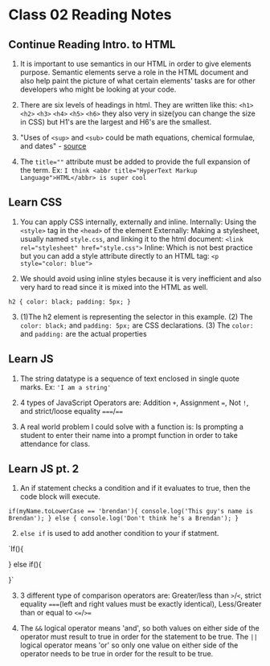 # Class 02 Reading Notes

## Continue Reading Intro. to HTML

1. It is important to use semantics in our HTML in order to give elements purpose. Semantic elements serve a role in the HTML document and also help paint the picture of what certain elements' tasks are for other developers who might be looking at your code.

2. There are six levels of headings in html. They are written like this: `<h1>` `<h2>` `<h3>` `<h4>` `<h5>` `<h6>` they also very in size(you can change the size in CSS) but H1's are the largest and H6's are the smallest.

3. "Uses of `<sup>` and `<sub>` could be math equations, chemical formulae, and dates" - [source](https://developer.mozilla.org/en-US/docs/Learn/HTML/Introduction_to_HTML/Advanced_text_formatting)

4. The `title=""` attribute must be added to provide the full expansion of the term. Ex: `I think <abbr title="HyperText Markup Language">HTML</abbr> is super cool`

## Learn CSS

1. You can apply CSS internally, externally and inline.
   Internally: Using the `<style>` tag in the `<head>` of the element
   Externally: Making a stylesheet, usually named `style.css`, and linking it to the html document: `<link rel="stylesheet" href="style.css">`
   Inline: Which is not best practice but you can add a style attribute directly to an HTML tag: `<p style="color: blue">`

2. We should avoid using inline styles because it is very inefficient and also very hard to read since it is mixed into the HTML as well.

`h2 {
     color: black;
     padding: 5px;
   }`

3.  (1)The h2 element is representing the selector in this example. (2) The `color: black;` and `padding: 5px;` are CSS declarations. (3) The `color:` and `padding:` are the actual properties

## Learn JS

1. The string datatype is a sequence of text enclosed in single quote marks. Ex: `'I am a string'`

2. 4 types of JavaScript Operators are: Addition `+`, Assignment `=`, Not `!`, and strict/loose equality `===`/`==`

3. A real world problem I could solve with a function is: Is prompting a student to enter their name into a prompt function in order to take attendance for class.

## Learn JS pt. 2

1. An if statement checks a condition and if it evaluates to true, then the code block will execute.

`if(myName.toLowerCase == 'brendan'){
  console.log('This guy's name is Brendan');
} else {
  console.log('Don't think he's a Brendan');
}`

2. `else if` is used to add another condition to your if statment.

`If(){

} else if(){

}`

3. 3 different type of comparison operators are: Greater/less than `>`/`<`, strict equality `===`(left and right values must be exactly identical), Less/Greater than or equal to `<=`/`>=`

4. The `&&` logical operator means 'and', so both values on either side of the operator must result to true in order for the statement to be true. The `||` logical operator means 'or' so only one value on either side of the operator needs to be true in order for the result to be true.
